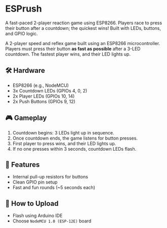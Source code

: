 # ESPrush
A fast-paced 2-player reaction game using ESP8266. Players race to press their button after a countdown; the quickest wins! Built with LEDs, buttons, and GPIO logic.

A 2-player speed and reflex game built using an ESP8266 microcontroller. Players must press their button **as fast as possible** after a 3-LED countdown. The fastest player wins, and their LED lights up.

## 🛠️ Hardware
- ESP8266 (e.g., NodeMCU)
- 3x Countdown LEDs (GPIOs 4, 0, 2)
- 2x Player LEDs (GPIOs 10, 14)
- 2x Push Buttons (GPIOs 9, 12)

## 🎮 Gameplay
1. Countdown begins: 3 LEDs light up in sequence.
2. Once countdown ends, the game listens for button presses.
3. First player to press wins, and their LED lights up.
4. If no one presses within 3 seconds, countdown LEDs flash.

## 🔁 Features
- Internal pull-up resistors for buttons
- Clean GPIO pin setup
- Fast and fun rounds (~5 seconds each)

## 🔧 How to Upload
- Flash using Arduino IDE
- Choose `NodeMCU 1.0 (ESP-12E)` board

